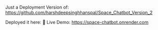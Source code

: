 Just a Deployment Version of: https://github.com/harshdeepsinghhanspal/Space_Chatbot_Version_2

Deployed it here: 🚀 Live Demo: https://space-chatbot.onrender.com
